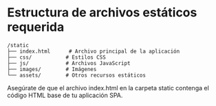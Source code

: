 # Estructura de archivos estáticos requerida

```
/static
├── index.html      # Archivo principal de la aplicación
├── css/           # Estilos CSS
├── js/            # Archivos JavaScript
├── images/        # Imágenes
└── assets/        # Otros recursos estáticos
```

Asegúrate de que el archivo index.html en la carpeta static contenga el código HTML base de tu aplicación SPA.